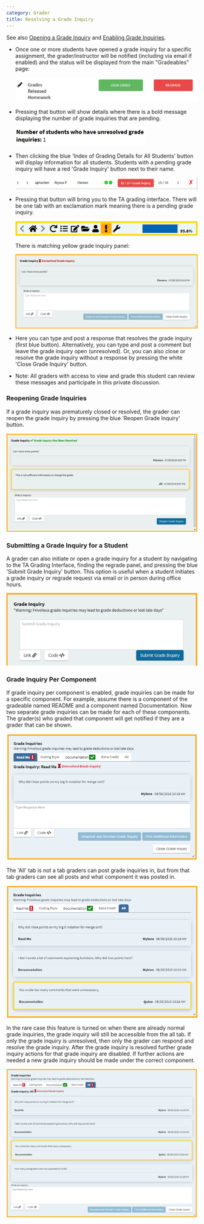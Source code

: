 ```yaml
---
category: Grader
title: Resolving a Grade Inquiry
---
```


See also [Opening a Grade Inquiry](../student/grade_inquiry_student)
and [Enabling Grade Inquiries](../instructor/grade_inquiry_instructor).

* Once one or more students have opened a grade inquiry for a specific
  assignment, the grader/instructor will be notified (including via
  email if enabled) and the status will be displayed from the main
  "Gradeables" page:

  ![](/images/grade_inquiry/instructor_pending_grade_inquiry_gradeable_page.PNG)

* Pressing that button will show details where there is a bold message
  displaying the number of grade inquiries that are pending.

  ![](/images/grade_inquiry/instructor_grade_inquiry_bold.PNG)  

* Then clicking the blue 'Index of Grading Details for All Students'
  button will display information for all students. Students with a pending grade inquiry will have a red 'Grade
  Inquiry' button next to their name.

  ![](/images/grade_inquiry/instructor_red_grade_inquiry_button.PNG)

* Pressing that button will bring you to the TA grading
  interface. There will be one tab with an exclamation mark meaning
  there is a pending grade inquiry.

  ![](/images/grade_inquiry/grading_toolbar_exclamation_icon.PNG)

  There is matching yellow grade inquiry panel:

  ![](/images/grade_inquiry/instructor_grade_inquiry_panel.PNG)  

* Here you can type and post a response that resolves the grade inquiry (first blue button).  Alternatively, 
  you can type and post a comment but leave the grade inquiry open (unresolved).   Or, you can also close or resolve the grade
  inquiry without a response by pressing the white 'Close Grade Inquiry' button.

* Note: All graders with access to view and grade this student can
  review these messages and participate in this private discussion.


### Reopening Grade Inquiries

If a grade inquiry was prematurely closed or resolved, the grader can reopen the grade inquiry by pressing the blue 'Reopen Grade Inquiry' button.

![](/images/grade_inquiry/instructor_reload_grade_inquiry.PNG)

### Submitting a Grade Inquiry for a Student

A grader can also initiate or open a grade inquiry for a student by navigating to
the TA Grading Interface, finding the regrade panel, and pressing
the blue 'Submit Grade Inquiry' button.  This option is useful when a
student initiates a grade inquiry or regrade request via email or in
person during office hours.  

![](/images/grade_inquiry/instructor_grade_inquiry_submit.PNG)

### Grade Inquiry Per Component

If grade inquiry per component is enabled, grade inquiries can be made for a specific component. For example, assume there is a component of the gradeable named README and a component named Documentation. Now two separate grade inquiries can be made for each of these components. The grader(s) who graded that component will get notified if they are a grader that can be shown.

![](/images/grade_inquiry/grader_grade_inquiry_per_component.PNG)

The 'All' tab is not a tab graders can post grade inquiries in, but from that tab graders can see all posts and what component it was posted in.

![](/images/grade_inquiry/grader_all_tab_grade_inquiry_per_component.PNG) 

In the rare case this feature is turned on when there are already normal grade inquiries, the grade inquiry will still be accessible from the all tab. If only the grade inquiry is unresolved, then only the grader can respond and resolve the grade inquiry. After the grade inquiry is resolved further grade inquiry actions for that grade inquiry are disabled. If further actions are needed a new grade inquiry should be made under the correct component.

![](/images/grade_inquiry/grader_all_grade_inquiry.PNG)
